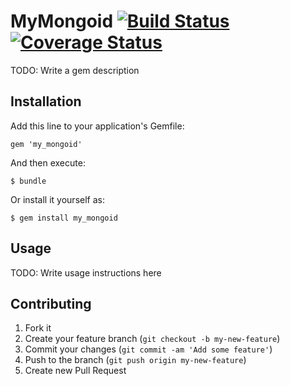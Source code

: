 # MyMongoid  [![Build Status](https://travis-ci.org/caok/my_mongoid.png?branch=master)](https://travis-ci.org/caok/my_mongoid)  [![Coverage Status](https://coveralls.io/repos/caok/my_mongoid/badge.png)](https://coveralls.io/r/caok/my_mongoid)

TODO: Write a gem description

## Installation

Add this line to your application's Gemfile:

    gem 'my_mongoid'

And then execute:

    $ bundle

Or install it yourself as:

    $ gem install my_mongoid

## Usage

TODO: Write usage instructions here

## Contributing

1. Fork it
2. Create your feature branch (`git checkout -b my-new-feature`)
3. Commit your changes (`git commit -am 'Add some feature'`)
4. Push to the branch (`git push origin my-new-feature`)
5. Create new Pull Request
